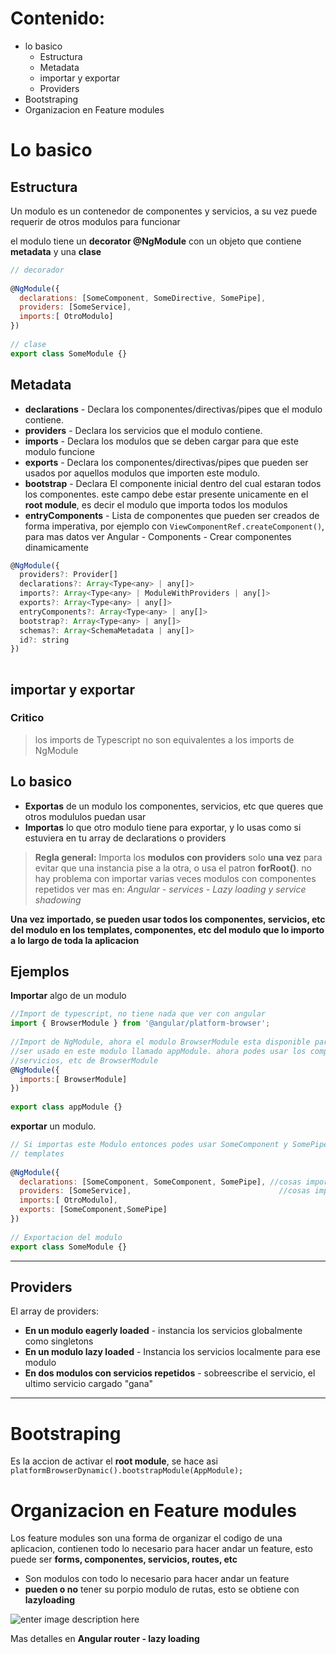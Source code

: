 

# Contenido:

* lo basico
	* Estructura
	* Metadata
	* importar y exportar
	* Providers
* Bootstraping
* Organizacion en Feature modules


# Lo basico

## Estructura

Un modulo es un contenedor de componentes y servicios, a su vez puede requerir de otros modulos para funcionar

el modulo tiene un **decorator @NgModule** con un objeto que contiene **metadata** y una **clase** 

````js
// decorador
 
@NgModule({
  declarations: [SomeComponent, SomeDirective, SomePipe],
  providers: [SomeService],
  imports:[ OtroModulo]
})
 
// clase
export class SomeModule {}
````

## Metadata


* **declarations** - Declara los componentes/directivas/pipes que el modulo contiene.
* **providers** - Declara los servicios que el modulo contiene.
* **imports** - Declara los modulos que se deben cargar para que este modulo funcione
* **exports** - Declara los componentes/directivas/pipes que pueden ser usados por aquellos modulos que importen este modulo.
* **bootstrap** - Declara El componente inicial dentro del cual estaran todos los componentes. este campo debe estar presente unicamente en el **root module**, es decir el modulo que importa todos los modulos
* **entryComponents** - Lista de componentes que pueden ser creados de forma imperativa, por ejemplo con `ViewComponentRef.createComponent()`, para mas datos ver Angular - Components - Crear componentes dinamicamente


````js
@NgModule({ 
  providers?: Provider[]
  declarations?: Array<Type<any> | any[]>
  imports?: Array<Type<any> | ModuleWithProviders | any[]>
  exports?: Array<Type<any> | any[]>
  entryComponents?: Array<Type<any> | any[]>
  bootstrap?: Array<Type<any> | any[]>
  schemas?: Array<SchemaMetadata | any[]>
  id?: string
})
    
````

## importar y exportar

### Critico
> los imports de Typescript no son equivalentes a los imports de NgModule

## Lo basico

 * **Exportas** de un modulo los componentes, servicios, etc que queres que otros modululos puedan usar
 * **Importas** lo que otro modulo tiene para exportar, y lo usas como si estuviera en tu array de declarations o providers

>**Regla general:**
>Importa los **modulos con providers** solo **una vez** para evitar que una instancia pise a la otra, o usa el patron **forRoot()**. no hay problema con importar varias veces modulos con componentes repetidos
> ver mas en: _Angular - services - Lazy loading y service shadowing_


**Una vez importado, se pueden usar todos los componentes, servicios, etc del modulo en los templates, componentes, etc del modulo que lo importo a lo largo de toda la aplicacion**

## Ejemplos 

**Importar** algo de un modulo
````js
//Import de typescript, no tiene nada que ver con angular
import { BrowserModule } from '@angular/platform-browser';
	
//Import de NgModule, ahora el modulo BrowserModule esta disponible para
//ser usado en este modulo llamado appModule. ahora podes usar los componentes,
//servicios, etc de BrowserModule
@NgModule({
  imports:[ BrowserModule]
})
	
export class appModule {}
````

**exportar** un modulo.
````js
// Si importas este Modulo entonces podes usar SomeComponent y SomePipe en tus
// templates
 
@NgModule({
  declarations: [SomeComponent, SomeComponent, SomePipe], //cosas importables
  providers: [SomeService],									//cosas importables
  imports:[ OtroModulo],
  exports: [SomeComponent,SomePipe]
})
 
// Exportacion del modulo
export class SomeModule {}
````

---

## Providers

El array de providers:
* **En un modulo eagerly loaded** - instancia los servicios globalmente como singletons
* **En un modulo lazy loaded** - Instancia los servicios localmente para ese modulo
* **En dos modulos con servicios repetidos** - sobreescribe el servicio, el ultimo servicio cargado "gana"

---
# Bootstraping

Es la accion de activar el **root module**, se hace asi
`platformBrowserDynamic().bootstrapModule(AppModule);`



# Organizacion en Feature modules

Los feature modules son una forma de organizar el codigo de una aplicacion, contienen todo lo necesario para hacer andar un feature, esto puede ser **forms, componentes, servicios, routes, etc**

* Son modulos con todo lo necesario para hacer andar un feature
* **pueden o no** tener su porpio modulo de rutas, esto se obtiene con **lazyloading**


![enter image description here](https://lh3.googleusercontent.com/3eaFQEv8sR6uWqn0w-BO3ustLWXrINw7YMwiRaFfHBsXCosooefeB4DFdHWryFqGeiC1KlyLtr30)


Mas detalles en **Angular router - lazy loading**
<!--stackedit_data:
eyJoaXN0b3J5IjpbMTU4OTk4MDQxNl19
-->